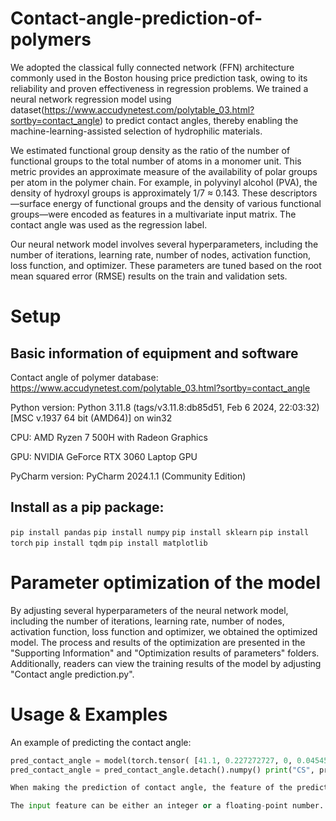 # Contact-angle-prediction-of-polymers
We adopted the classical fully connected network (FFN) architecture commonly used in the Boston housing price prediction task, owing to its reliability and proven effectiveness in regression problems. We trained a neural network regression model using dataset(https://www.accudynetest.com/polytable_03.html?sortby=contact_angle) to predict contact angles, thereby enabling the machine-learning-assisted selection of hydrophilic materials.

We estimated functional group density as the ratio of the number of functional groups to the total number of atoms in a monomer unit. This metric provides an approximate measure of the availability of polar groups per atom in the polymer chain. For example, in polyvinyl alcohol (PVA), the density of hydroxyl groups is approximately 1/7 ≈ 0.143. These descriptors—surface energy of functional groups and the density of various functional groups—were encoded as features in a multivariate input matrix. The contact angle was used as the regression label.

Our neural network model involves several hyperparameters, including the number of iterations, learning rate, number of nodes, activation function, loss function, and optimizer. These parameters are tuned based on the root mean squared error (RMSE) results on the train and validation sets. 

# Setup

## Basic information of equipment and software
Contact angle of polymer database: https://www.accudynetest.com/polytable_03.html?sortby=contact_angle

Python version: Python 3.11.8 (tags/v3.11.8:db85d51, Feb 6 2024, 22:03:32) [MSC v.1937 64 bit (AMD64)] on win32

CPU: AMD Ryzen 7 500H with Radeon Graphics

GPU: NVIDIA GeForce RTX 3060 Laptop GPU

PyCharm version: PyCharm 2024.1.1 (Community Edition)

## Install as a pip package:
`pip install pandas` `pip install numpy` `pip install sklearn` `pip install torch` `pip install tqdm` `pip install matplotlib`

# Parameter optimization of the model
By adjusting several hyperparameters of the neural network model, including the number of iterations, learning rate, number of nodes, activation function, loss function and optimizer, we obtained the optimized model. The process and results of the optimization are presented in the "Supporting Information" and "Optimization results of parameters" folders. Additionally, readers can view the training results of the model by adjusting "Contact angle prediction.py".

# Usage & Examples

An example of predicting the contact angle:

```python
pred_contact_angle = model(torch.tensor( [41.1, 0.227272727, 0, 0.045454545, 0.227272727, 0, 0.090909091, 0, 0.090909091, 0, 0, 0, 0, 0, 0, 0, 0, 0.045454545], dtype=torch.float)) pred_contact_angle = pred_contact_angle.reshape(len(pred_contact_angle)) 
pred_contact_angle = pred_contact_angle.detach().numpy() print("CS", pred_contact_angle) python```

When making the prediction of contact angle, the feature of the predicted polymer needs to be input. The input order of the feature should be consistent with the format order in the "Contact_angle_database.csv" file, which is "Surface Energy (dynes/cm)", "C-H bond", "CH3", "CH2", "CH", "C-C double bond (Mole Fraction)", "Hydroxy", "ketone group", "ether bond", "sulfide", "benzene ring", "Sulfone", "ester group", "nitrile grouping", "F", "Cl", "Si", "amido bond".

The input feature can be either an integer or a floating-point number. For example, the feature for predicting chitosan would be "[41.1, 0.227272727, 0, 0.045454545, 0.227272727, 0, 0.090909091, 0, 0.090909091, 0, 0, 0, 0, 0, 0, 0, 0, 0.045454545]". Input "feature" into the above code and place it at the end of the code in the "Contact angle prediction.py" file. Then run it to obtain the prediction of the contact angle.
